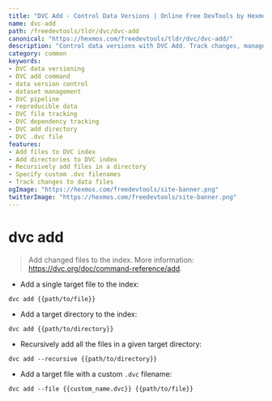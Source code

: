```yaml
---
title: "DVC Add - Control Data Versions | Online Free DevTools by Hexmos"
name: dvc-add
path: /freedevtools/tldr/dvc/dvc-add
canonical: "https://hexmos.com/freedevtools/tldr/dvc/dvc-add/"
description: "Control data versions with DVC Add. Track changes, manage datasets, and maintain reproducible data pipelines. Free online tool, no registration required."
category: common
keywords:
- DVC data versioning
- DVC add command
- data version control
- dataset management
- DVC pipeline
- reproducible data
- DVC file tracking
- DVC dependency tracking
- DVC add directory
- DVC .dvc file
features:
- Add files to DVC index
- Add directories to DVC index
- Recursively add files in a directory
- Specify custom .dvc filenames
- Track changes to data files
ogImage: "https://hexmos.com/freedevtools/site-banner.png"
twitterImage: "https://hexmos.com/freedevtools/site-banner.png"
---
```


# dvc add

> Add changed files to the index.
> More information: <https://dvc.org/doc/command-reference/add>.

- Add a single target file to the index:

`dvc add {{path/to/file}}`

- Add a target directory to the index:

`dvc add {{path/to/directory}}`

- Recursively add all the files in a given target directory:

`dvc add --recursive {{path/to/directory}}`

- Add a target file with a custom `.dvc` filename:

`dvc add --file {{custom_name.dvc}} {{path/to/file}}`
